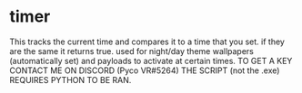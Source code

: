 # timer
This tracks the current time and compares it to a time that you set. if they are the same it returns true. used for night/day theme wallpapers (automatically set) and payloads to activate at certain times. TO GET A KEY CONTACT ME ON DISCORD (Pyco VR#5264)
THE SCRIPT (not the .exe) REQUIRES PYTHON TO BE RAN.
